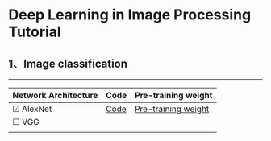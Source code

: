 # Deep Learning in Image Processing Tutorial



## 1、Image classification 

***

| Network  Architecture | Code                                                         | Pre-training weight                                          |
| --------------------- | ------------------------------------------------------------ | ------------------------------------------------------------ |
| &#9745; AlexNet       | [Code](https://github.com/MorvanLi/Python/tree/main/pytorch_classification/AlexNet) | [Pre-training weight](https://drive.google.com/file/d/1eOE0xMK5g2xt7rY4RLyUdVFFRMSt6kcu/view?usp=sharing) |
| &#9744; VGG           |                                                              |                                                              |
|                       |                                                              |                                                              |
